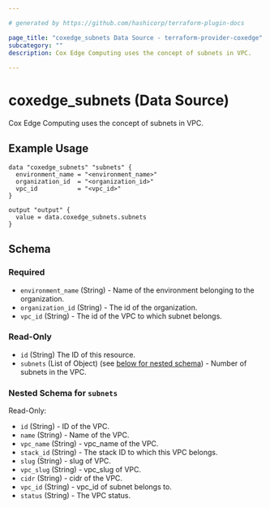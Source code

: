 ```yaml
---

# generated by https://github.com/hashicorp/terraform-plugin-docs

page_title: "coxedge_subnets Data Source - terraform-provider-coxedge"
subcategory: ""
description: Cox Edge Computing uses the concept of subnets in VPC.
  
---
```


# coxedge_subnets (Data Source)

Cox Edge Computing uses the concept of subnets in VPC.

Example Usage
---

```
data "coxedge_subnets" "subnets" {
  environment_name = "<environment_name>"
  organization_id  = "<organization_id>"
  vpc_id           = "<vpc_id>"
}

output "output" {
  value = data.coxedge_subnets.subnets
}
```

<!-- schema generated by tfplugindocs -->

## Schema

### Required

- `environment_name` (String) - Name of the environment belonging to the organization.
- `organization_id` (String) - The id of the organization.
- `vpc_id` (String) - The id of the VPC to which subnet belongs.

### Read-Only

- `id` (String) The ID of this resource.
- `subnets` (List of Object) (see [below for nested schema](#nestedatt--subnets)) - Number of subnets in the VPC.

<a id="nestedatt--subnets"></a>

### Nested Schema for `subnets`

Read-Only:

- `id` (String) - ID of the VPC.
- `name` (String) - Name of the VPC.
- `vpc_name` (String) - vpc_name of the VPC.
- `stack_id` (String) - The stack ID to which this VPC belongs.
- `slug` (String) - slug of VPC.
- `vpc_slug` (String) - vpc_slug of VPC.
- `cidr` (String) - cidr of the VPC.
- `vpc_id` (String) - vpc_id of subnet belongs to.
- `status` (String) - The VPC status.

